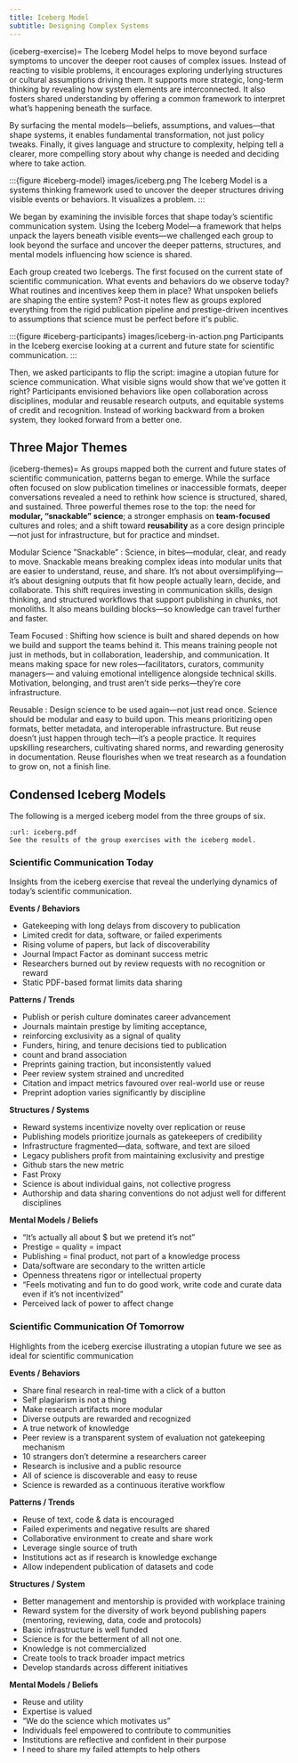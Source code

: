 ```yaml
---
title: Iceberg Model
subtitle: Designing Complex Systems
---
```


(iceberg-exercise)=
The Iceberg Model helps to move beyond surface symptoms to uncover the deeper root causes of complex issues. Instead of reacting to visible problems, it encourages exploring underlying structures or cultural assumptions driving them. It supports more strategic, long-term thinking by revealing how system elements are interconnected. It also fosters shared understanding by offering a common framework to interpret what’s happening beneath the surface.

By surfacing the mental models—beliefs, assumptions, and values—that shape systems, it enables fundamental transformation, not just policy tweaks. Finally, it gives language and structure to complexity, helping tell a clearer, more compelling story about why change is needed and deciding where to take action.

:::{figure #iceberg-model} images/iceberg.png
The Iceberg Model is a systems thinking framework used to uncover the deeper structures driving visible events or behaviors. It visualizes a problem.
:::

We began by examining the invisible forces that shape today’s scientific communication system. Using the Iceberg Model—a framework that helps unpack the layers beneath visible events—we challenged each group to look beyond the surface and uncover the deeper patterns, structures, and mental models influencing how science is shared.

Each group created two Icebergs. The first focused on the current state of scientific communication. What events and behaviors do we observe today? What routines and incentives keep them in place? What unspoken beliefs are shaping the entire system? Post-it notes flew as groups explored everything from the rigid publication pipeline and prestige-driven incentives to assumptions that science must be perfect before it's public.

:::{figure #iceberg-participants} images/iceberg-in-action.png
Participants in the Iceberg exercise looking at a current and future state for scientific communication.
:::

Then, we asked participants to flip the script: imagine a utopian future for science communication. What visible signs would show that we’ve gotten it right? Participants envisioned behaviors like open collaboration across disciplines, modular and reusable research outputs, and equitable systems of credit and recognition. Instead of working backward from a broken system, they looked forward from a better one.

## Three Major Themes

(iceberg-themes)=
As groups mapped both the current and future states of scientific communication, patterns began to emerge. While the surface often focused on slow publication timelines or inaccessible formats, deeper conversations revealed a need to rethink how science is structured, shared, and sustained. Three powerful themes rose to the top: the need for **modular, “snackable” science**; a stronger emphasis on **team-focused** cultures and roles; and a shift toward **reusability** as a core design principle—not just for infrastructure, but for practice and mindset.

Modular Science ”Snackable”
: Science, in bites—modular, clear, and ready to move. Snackable means breaking complex ideas into modular units that are easier to understand, reuse, and share. It’s not about oversimplifying—it’s about designing outputs that fit how people actually learn, decide, and collaborate. This shift requires investing in communication skills, design thinking, and structured workflows that support publishing in chunks, not monoliths. It also means building blocks—so knowledge can travel further and faster.

Team Focused
: Shifting how science is built and shared depends on how we build and support the teams behind it. This means training people not just in methods, but in collaboration, leadership, and communication. It means making space for new roles—facilitators, curators, community managers— and valuing emotional intelligence alongside technical skills. Motivation, belonging, and trust aren’t side perks—they’re core infrastructure.

Reusable
: Design science to be used again—not just read once. Science should be modular and easy to build upon. This means prioritizing open formats, better metadata, and interoperable infrastructure. But reuse doesn’t just happen through tech—it’s a people practice. It requires upskilling researchers, cultivating shared norms, and rewarding generosity in documentation. Reuse flourishes when we treat research as a foundation to grow on, not a finish line.

## Condensed Iceberg Models

The following is a merged iceberg model from the three groups of six.

```{card} 🧊 Iceberg Results
:url: iceberg.pdf
See the results of the group exercises with the iceberg model.
```

### Scientific Communication Today

Insights from the iceberg exercise that reveal the underlying dynamics of today’s scientific communication.

**Events / Behaviors**

- Gatekeeping with long delays from discovery to publication
- Limited credit for data, software, or failed experiments
- Rising volume of papers, but lack of discoverability
- Journal Impact Factor as dominant success metric
- Researchers burned out by review requests with no recognition or reward
- Static PDF-based format limits data sharing

**Patterns / Trends**

- Publish or perish culture dominates career advancement
- Journals maintain prestige by limiting acceptance,
- reinforcing exclusivity as a signal of quality
- Funders, hiring, and tenure decisions tied to publication
- count and brand association
- Preprints gaining traction, but inconsistently valued
- Peer review system strained and uncredited
- Citation and impact metrics favoured over real-world use or reuse
- Preprint adoption varies significantly by discipline

**Structures / Systems**

- Reward systems incentivize novelty over replication or reuse
- Publishing models prioritize journals as gatekeepers of credibility
- Infrastructure fragmented—data, software, and text are siloed
- Legacy publishers profit from maintaining exclusivity and prestige
- Github stars the new metric
- Fast Proxy
- Science is about individual gains, not collective progress
- Authorship and data sharing conventions do not adjust well for different disciplines

**Mental Models / Beliefs**

- “It’s actually all about $ but we pretend it’s not”
- Prestige = quality = impact
- Publishing = final product, not part of a knowledge process
- Data/software are secondary to the written article
- Openness threatens rigor or intellectual property
- “Feels motivating and fun to do good work, write code and curate data even if it’s not incentivized”
- Perceived lack of power to affect change

### Scientific Communication Of Tomorrow

Highlights from the iceberg exercise illustrating a utopian future we see as ideal for scientific communication

**Events / Behaviors**

- Share final research in real-time with a click of a button
- Self plagiarism is not a thing
- Make research artifacts more modular
- Diverse outputs are rewarded and recognized
- A true network of knowledge
- Peer review is a transparent system of evaluation not gatekeeping mechanism
- 10 strangers don’t determine a researchers career
- Research is inclusive and a public resource
- All of science is discoverable and easy to reuse
- Science is rewarded as a continuous iterative workflow

**Patterns / Trends**

- Reuse of text, code & data is encouraged
- Failed experiments and negative results are shared
- Collaborative environment to create and share work
- Leverage single source of truth
- Institutions act as if research is knowledge exchange
- Allow independent publication of datasets and code

**Structures / System**

- Better management and mentorship is provided with workplace training
- Reward system for the diversity of work beyond publishing papers (mentoring, reviewing, data, code and protocols)
- Basic infrastructure is well funded
- Science is for the betterment of all not one.
- Knowledge is not commercialized
- Create tools to track broader impact metrics
- Develop standards across different initiatives

**Mental Models / Beliefs**

- Reuse and utility
- Expertise is valued
- “We do the science which motivates us”
- Individuals feel empowered to contribute to communities
- Institutions are reflective and confident in their purpose
- I need to share my failed attempts to help others
